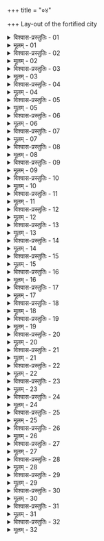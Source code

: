 +++
title = "०४"

+++
Lay-out of the fortified city  

<details><summary>विश्वास-प्रस्तुतिः - 01</summary>

01 त्रयः प्राचीना राजमार्गाः त्रय उदीचीना इति वास्तुविभागः
</details>

<details><summary>मूलम् - 01</summary>

01 त्रयः प्राचीना राजमार्गाः त्रय उदीचीना इति वास्तुविभागः
</details>

<details><summary>विश्वास-प्रस्तुतिः - 02</summary>

02 स द्वादशद्वारो युक्त उदकभ्रमच्छन्नपथः
</details>

<details><summary>मूलम् - 02</summary>

02 स द्वादशद्वारो युक्त उदकभ्रमच्छन्नपथः
</details>

<details><summary>विश्वास-प्रस्तुतिः - 03</summary>

03 चतुर्दण्डान्तरा रथ्याः
</details>

<details><summary>मूलम् - 03</summary>

03 चतुर्दण्डान्तरा रथ्याः
</details>

<details><summary>विश्वास-प्रस्तुतिः - 04</summary>

04 राजमार्गद्रोणमुखस्थानीयराष्ट्रविवीतपथाः सम्यानीयव्यूहश्मशानग्रामपथाश्चाष्टदण्डाः
</details>

<details><summary>मूलम् - 04</summary>

04 राजमार्गद्रोणमुखस्थानीयराष्ट्रविवीतपथाः सम्यानीयव्यूहश्मशानग्रामपथाश्चाष्टदण्डाः
</details>

<details><summary>विश्वास-प्रस्तुतिः - 05</summary>

05 चतुर्दण्डः सेतुवनपथः, द्विदण्डो हस्तिक्षेत्रपथः, पञ्चारत्नयो रथपथः, चत्वारः पशुपथः, द्वौ क्षुद्रपशुमनुष्यपथः
</details>

<details><summary>मूलम् - 05</summary>

05 चतुर्दण्डः सेतुवनपथः, द्विदण्डो हस्तिक्षेत्रपथः, पञ्चारत्नयो रथपथः, चत्वारः पशुपथः, द्वौ क्षुद्रपशुमनुष्यपथः
</details>

<details><summary>विश्वास-प्रस्तुतिः - 06</summary>

06 प्रवीरे वास्तुनि राजनिवेशश्चातुर्वर्ण्यसमाजीवे
</details>

<details><summary>मूलम् - 06</summary>

06 प्रवीरे वास्तुनि राजनिवेशश्चातुर्वर्ण्यसमाजीवे
</details>

<details><summary>विश्वास-प्रस्तुतिः - 07</summary>

07 वास्तुहृदयाद् उत्तरे नवभागे यथा उक्तविधानं अन्तःपुरं प्रान्मुखं उदन्मुखं वा कारयेत्
</details>

<details><summary>मूलम् - 07</summary>

07 वास्तुहृदयाद् उत्तरे नवभागे यथा उक्तविधानं अन्तःपुरं प्रान्मुखं उदन्मुखं वा कारयेत्
</details>

<details><summary>विश्वास-प्रस्तुतिः - 08</summary>

08 तस्य पूर्व उत्तरं भागं आचार्यपुरोहित इज्यातोयस्थानं मन्त्रिणश्चावसेयुः, पूर्वदक्षिणं भाꣳ महानसं हस्तिशाला कोष्ठागारं च
</details>

<details><summary>मूलम् - 08</summary>

08 तस्य पूर्व उत्तरं भागं आचार्यपुरोहित इज्यातोयस्थानं मन्त्रिणश्चावसेयुः, पूर्वदक्षिणं भाꣳ महानसं हस्तिशाला कोष्ठागारं च
</details>

<details><summary>विश्वास-प्रस्तुतिः - 09</summary>

09 ततः परं गन्धमाल्यरसपण्याः प्रसाधनकारवः क्षत्रियाश्च पूर्वां दिशं अधिवसेयुः
</details>

<details><summary>मूलम् - 09</summary>

09 ततः परं गन्धमाल्यरसपण्याः प्रसाधनकारवः क्षत्रियाश्च पूर्वां दिशं अधिवसेयुः
</details>

<details><summary>विश्वास-प्रस्तुतिः - 10</summary>

10 दक्षिणपूर्वं भागं भाण्डागारं अक्षपटलं कर्मनिषद्याश्च, दक्षिणपश्चिमं भागं कुप्यगृहं आयुधागारं च
</details>

<details><summary>मूलम् - 10</summary>

10 दक्षिणपूर्वं भागं भाण्डागारं अक्षपटलं कर्मनिषद्याश्च, दक्षिणपश्चिमं भागं कुप्यगृहं आयुधागारं च
</details>

<details><summary>विश्वास-प्रस्तुतिः - 11</summary>

11 ततः परं नगरधान्यव्यावहारिककार्मान्तिकबलाध्यक्षाः पक्वान्नसुरामांसपण्या रूपाजीवाः तालावचरा वैश्याश्च दक्षिणां दिशं अधिवसेयुः
</details>

<details><summary>मूलम् - 11</summary>

11 ततः परं नगरधान्यव्यावहारिककार्मान्तिकबलाध्यक्षाः पक्वान्नसुरामांसपण्या रूपाजीवाः तालावचरा वैश्याश्च दक्षिणां दिशं अधिवसेयुः
</details>

<details><summary>विश्वास-प्रस्तुतिः - 12</summary>

12 पश्चिमदक्षिणं भागं खर उष्ट्रगुप्तिस्थानं कर्मगृहं च, पश्चिम उत्तरं भागं यानरथशालाः
</details>

<details><summary>मूलम् - 12</summary>

12 पश्चिमदक्षिणं भागं खर उष्ट्रगुप्तिस्थानं कर्मगृहं च, पश्चिम उत्तरं भागं यानरथशालाः
</details>

<details><summary>विश्वास-प्रस्तुतिः - 13</summary>

13 ततः परं ऊर्णासूत्रवेणुचर्मवर्मशस्त्रावरणकारवः शूद्राश्च पश्चिमां दिशं अधिवसेयुः
</details>

<details><summary>मूलम् - 13</summary>

13 ततः परं ऊर्णासूत्रवेणुचर्मवर्मशस्त्रावरणकारवः शूद्राश्च पश्चिमां दिशं अधिवसेयुः
</details>

<details><summary>विश्वास-प्रस्तुतिः - 14</summary>

14 उत्तरपश्चिमं भागं पण्यभैषज्यगृहं, उत्तरपूर्वं भागं कोशो गवाश्वं च
</details>

<details><summary>मूलम् - 14</summary>

14 उत्तरपश्चिमं भागं पण्यभैषज्यगृहं, उत्तरपूर्वं भागं कोशो गवाश्वं च
</details>

<details><summary>विश्वास-प्रस्तुतिः - 15</summary>

15 ततः परं नगरराजदेवतालोहमणिकारवो ब्राह्मणाश्च उत्तरां दिशं अधिवसेयुः
</details>

<details><summary>मूलम् - 15</summary>

15 ततः परं नगरराजदेवतालोहमणिकारवो ब्राह्मणाश्च उत्तरां दिशं अधिवसेयुः
</details>

<details><summary>विश्वास-प्रस्तुतिः - 16</summary>

16 वास्तुच्छिद्रानुशालेषु श्रेणीप्रपणिनिकाया आवसेयुः
</details>

<details><summary>मूलम् - 16</summary>

16 वास्तुच्छिद्रानुशालेषु श्रेणीप्रपणिनिकाया आवसेयुः
</details>

<details><summary>विश्वास-प्रस्तुतिः - 17</summary>

17 अपराजिताप्रतिहतजयन्तवैजयन्तकोष्ठान् शिववैश्रवणाश्विश्रीमदिरागृहाणि च पुरमध्ये कारयेत्
</details>

<details><summary>मूलम् - 17</summary>

17 अपराजिताप्रतिहतजयन्तवैजयन्तकोष्ठान् शिववैश्रवणाश्विश्रीमदिरागृहाणि च पुरमध्ये कारयेत्
</details>

<details><summary>विश्वास-प्रस्तुतिः - 18</summary>

18 यथा उद्देशं वास्तुदेवताः स्थापयेत्
</details>

<details><summary>मूलम् - 18</summary>

18 यथा उद्देशं वास्तुदेवताः स्थापयेत्
</details>

<details><summary>विश्वास-प्रस्तुतिः - 19</summary>

19 ब्राह्माइन्द्रयाम्यसैनापत्यानि द्वाराणि
</details>

<details><summary>मूलम् - 19</summary>

19 ब्राह्माइन्द्रयाम्यसैनापत्यानि द्वाराणि
</details>

<details><summary>विश्वास-प्रस्तुतिः - 20</summary>

20 बहिः परिखाया धनुःशतापकृष्टाश्चैत्यपुण्यस्थानवनसेतुबन्धाः कार्याः, यथादिशं च दिग्देवताः
</details>

<details><summary>मूलम् - 20</summary>

20 बहिः परिखाया धनुःशतापकृष्टाश्चैत्यपुण्यस्थानवनसेतुबन्धाः कार्याः, यथादिशं च दिग्देवताः
</details>

<details><summary>विश्वास-प्रस्तुतिः - 21</summary>

21 उत्तरः पूर्वो वा श्मशानभागो वर्ण उत्तमानां, दक्षिणेन श्मशानं वर्णावराणाम्
</details>

<details><summary>मूलम् - 21</summary>

21 उत्तरः पूर्वो वा श्मशानभागो वर्ण उत्तमानां, दक्षिणेन श्मशानं वर्णावराणाम्
</details>

<details><summary>विश्वास-प्रस्तुतिः - 22</summary>

22 तस्यातिक्रमे पूर्वः साहसदण्डः
</details>

<details><summary>मूलम् - 22</summary>

22 तस्यातिक्रमे पूर्वः साहसदण्डः
</details>

<details><summary>विश्वास-प्रस्तुतिः - 23</summary>

23 पाषण्डचण्डालानां श्मशानान्ते वासः
</details>

<details><summary>मूलम् - 23</summary>

23 पाषण्डचण्डालानां श्मशानान्ते वासः
</details>

<details><summary>विश्वास-प्रस्तुतिः - 24</summary>

24 कर्मान्तक्षेत्रवशेन कुटुम्बिनां सीमानं स्थापयेत्
</details>

<details><summary>मूलम् - 24</summary>

24 कर्मान्तक्षेत्रवशेन कुटुम्बिनां सीमानं स्थापयेत्
</details>

<details><summary>विश्वास-प्रस्तुतिः - 25</summary>

25 तेषु पुष्पफलवाटान् धान्यपण्यनिचयांश्चानुज्ञाताः कुर्युः
</details>

<details><summary>मूलम् - 25</summary>

25 तेषु पुष्पफलवाटान् धान्यपण्यनिचयांश्चानुज्ञाताः कुर्युः
</details>

<details><summary>विश्वास-प्रस्तुतिः - 26</summary>

26 दशकुलीवाटं कूपस्थानम्
</details>

<details><summary>मूलम् - 26</summary>

26 दशकुलीवाटं कूपस्थानम्
</details>

<details><summary>विश्वास-प्रस्तुतिः - 27</summary>

27 सर्वस्नेहधान्यक्षारलवणगन्धभैषज्यशुष्कशाकयवसवल्लूरतृणकाष्ठलोहचर्माङ्गारस्नायुविषविषाणवेणुवल्कलसारदारुप्रहरणावरणाश्मनिचयान् अनेकवर्ष उपभोगसहान् कारयेत्
</details>

<details><summary>मूलम् - 27</summary>

27 सर्वस्नेहधान्यक्षारलवणगन्धभैषज्यशुष्कशाकयवसवल्लूरतृणकाष्ठलोहचर्माङ्गारस्नायुविषविषाणवेणुवल्कलसारदारुप्रहरणावरणाश्मनिचयान् अनेकवर्ष उपभोगसहान् कारयेत्
</details>

<details><summary>विश्वास-प्रस्तुतिः - 28</summary>

28 नवेनानवं शोधयेत्
</details>

<details><summary>मूलम् - 28</summary>

28 नवेनानवं शोधयेत्
</details>

<details><summary>विश्वास-प्रस्तुतिः - 29</summary>

29 हस्तिऽश्वरथपादातं अनेकमुख्यं अवस्थापयेत्
</details>

<details><summary>मूलम् - 29</summary>

29 हस्तिऽश्वरथपादातं अनेकमुख्यं अवस्थापयेत्
</details>

<details><summary>विश्वास-प्रस्तुतिः - 30</summary>

30 अनेकमुख्यं हि परस्परभयात् पर उपजापं न उपैति
</details>

<details><summary>मूलम् - 30</summary>

30 अनेकमुख्यं हि परस्परभयात् पर उपजापं न उपैति
</details>

<details><summary>विश्वास-प्रस्तुतिः - 31</summary>

31 एतेनान्तपालदुर्गसंस्कारा व्याख्याताः
</details>

<details><summary>मूलम् - 31</summary>

31 एतेनान्तपालदुर्गसंस्कारा व्याख्याताः
</details>

<details><summary>विश्वास-प्रस्तुतिः - 32</summary>

32ab न च बाहिरिकान् कुर्यात् पुरे राष्ट्र उपघातकान् ।  
32chd क्षिपेज् जनपदे च एतान् सर्वान् वा दापयेत् करान्  (इति)
</details>

<details><summary>मूलम् - 32</summary>

32ab न च बाहिरिकान् कुर्यात् पुरे राष्ट्र उपघातकान् ।  
32chd क्षिपेज् जनपदे च एतान् सर्वान् वा दापयेत् करान्  (इति)
</details>
